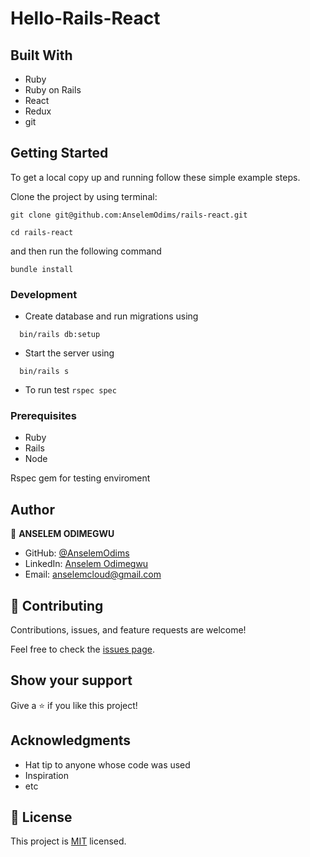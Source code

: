 # Hello-Rails-React
>  
## Built With

- Ruby
- Ruby on Rails
- React
- Redux
- git

## Getting Started

To get a local copy up and running follow these simple example steps.

Clone the project by using terminal:

```
git clone git@github.com:AnselemOdims/rails-react.git

```
```
cd rails-react

```
and then run the following command

```
bundle install
```

### Development

- Create database and run migrations using 
```
  bin/rails db:setup
```
- Start the server using 
```
  bin/rails s
```

- To run test 
  `rspec spec`

### Prerequisites

- Ruby
- Rails
- Node

Rspec gem for testing enviroment

## Author

👤 **ANSELEM ODIMEGWU**

- GitHub: [@AnselemOdims](https://github.com/AnselemOdims)
- LinkedIn: [Anselem Odimegwu](https://www.linkedin.com/in/anselem-odimegwu/)
- Email: anselemcloud@gmail.com

## 🤝 Contributing

Contributions, issues, and feature requests are welcome!

Feel free to check the [issues page](https://github.com/AnselemOdims/rails-react/issues).

## Show your support

Give a ⭐️ if you like this project!

## Acknowledgments

- Hat tip to anyone whose code was used
- Inspiration
- etc

## 📝 License

This project is [MIT](./MIT.md) licensed.